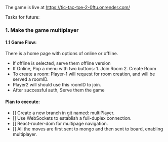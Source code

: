 The game is live at https://tic-tac-toe-2-0ftu.onrender.com/

Tasks for future:

### 1. Make the game multiplayer

#### 1.1 Game Flow:

There is a home page with options of online or offline.

- If offline is selected, serve them offline version
- If Online, Pop a menu with two buttons: 1. Join Room 2. Create Room
- To create a room: Player-1 will request for room creation, and will be served a roomID.
- Player2 will should use this roomID to join.
- After successful auth, Serve them the game

#### Plan to execute:

- [] Create a new branch in git named: multiPlayer.
- [] Use WebSockets to establish a full-duplex connection.
- [] React-router-dom for multipage navigation.
- [] All the moves are first sent to mongo and then sent to board, enabling multiplayer.
